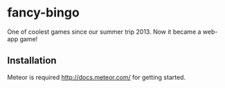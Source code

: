 fancy-bingo
===========

One of coolest games since our summer trip 2013. Now it became a web-app game!

## Installation

Meteor is required http://docs.meteor.com/ for getting started.